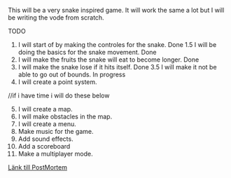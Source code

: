 This will be a very snake inspired game. It will work the same a lot but I will be writing the vode from scratch.

TODO
1. I will start of by making the controles for the snake. Done
1.5 I will be doing the basics for the snake movement. Done
2. I will make the fruits the snake will eat to become longer. Done
3. I will make the snake lose if it hits itself. Done
3.5 I will make it not be able to go out of bounds. In progress
4. I will create a point system. 

//if i have time i will do these below

5. I will create a map.
6. I will make obstacles in the map.
7. I will create a menu.
8. Make music for the game. 
9. Add sound effects. 
10. Add a scoreboard
11. Make a multiplayer mode. 

[Länk till PostMortem](https://github.com/AUTISM81/Snake/wiki/Post-Mortem)
